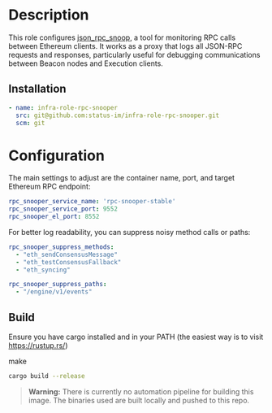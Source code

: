 # Description

This role configures [json_rpc_snoop](https://github.com/ethDreamer/json_rpc_snoop), a tool for monitoring RPC calls between Ethereum clients. It works as a proxy that logs all JSON-RPC requests and responses, particularly useful for debugging communications between Beacon nodes and Execution clients.

## Installation

```yaml
- name: infra-role-rpc-snooper
  src: git@github.com:status-im/infra-role-rpc-snooper.git
  scm: git
```

# Configuration

The main settings to adjust are the container name, port, and target Ethereum RPC endpoint:

```yaml
rpc_snooper_service_name: 'rpc-snooper-stable'
rpc_snooper_service_port: 9552
rpc_snooper_el_port: 8552
```

For better log readability, you can suppress noisy method calls or paths:
```yaml
rpc_snooper_suppress_methods:
  - "eth_sendConsensusMessage"
  - "eth_testConsensusFallback"
  - "eth_syncing"

rpc_snooper_suppress_paths:
  - "/engine/v1/events"
```

## Build

Ensure you have cargo installed and in your PATH (the easiest way is to visit https://rustup.rs/)

make

```bash
cargo build --release
```

> **Warning:** There is currently no automation pipeline for building this image. The binaries used are built locally and pushed to this repo.